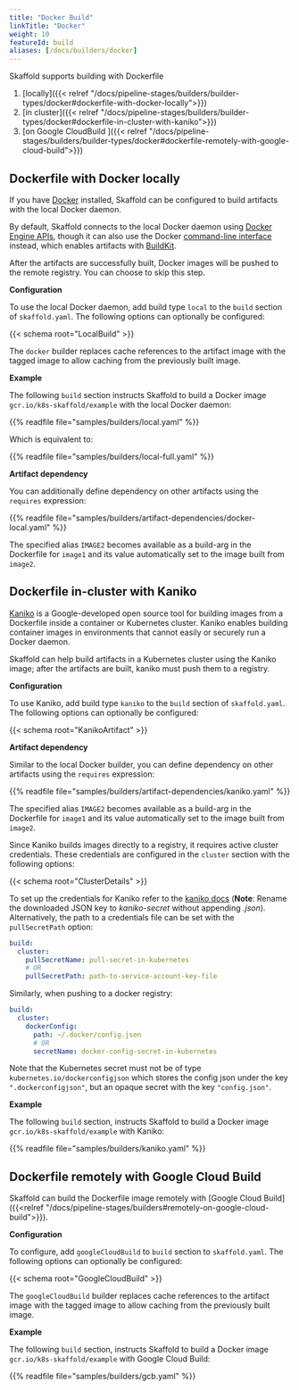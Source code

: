 ```yaml
---
title: "Docker Build"
linkTitle: "Docker"
weight: 10
featureId: build
aliases: [/docs/builders/docker]
---
```


Skaffold supports building with Dockerfile

1. [locally]({{< relref "/docs/pipeline-stages/builders/builder-types/docker#dockerfile-with-docker-locally">}})
2. [in cluster]({{< relref "/docs/pipeline-stages/builders/builder-types/docker#dockerfile-in-cluster-with-kaniko">}})
3. [on Google CloudBuild ]({{< relref "/docs/pipeline-stages/builders/builder-types/docker#dockerfile-remotely-with-google-cloud-build">}})

## Dockerfile with Docker locally

If you have [Docker](https://www.docker.com/products/docker-desktop)
installed, Skaffold can be configured to build artifacts with the local
Docker daemon.

By default, Skaffold connects to the local Docker daemon using
[Docker Engine APIs](https://docs.docker.com/develop/sdk/), though
it can also use the Docker
[command-line interface](https://docs.docker.com/engine/reference/commandline/cli/)
instead, which enables artifacts with [BuildKit](https://github.com/moby/buildkit).

After the artifacts are successfully built, Docker images will be pushed
to the remote registry. You can choose to skip this step.

**Configuration**

To use the local Docker daemon, add build type `local` to the `build` section
of `skaffold.yaml`. The following options can optionally be configured:

{{< schema root="LocalBuild" >}}

The `docker` builder replaces cache references to the
artifact image with the tagged image to allow caching from the
previously built image.

**Example**

The following `build` section instructs Skaffold to build a
Docker image `gcr.io/k8s-skaffold/example` with the local Docker daemon:

{{% readfile file="samples/builders/local.yaml" %}}

Which is equivalent to:

{{% readfile file="samples/builders/local-full.yaml" %}}

**Artifact dependency**

You can additionally define dependency on other artifacts using the `requires` expression:

{{% readfile file="samples/builders/artifact-dependencies/docker-local.yaml" %}}

The specified alias `IMAGE2` becomes available as a build-arg in the Dockerfile for `image1` and its value automatically set to the image built from `image2`.

## Dockerfile in-cluster with Kaniko

[Kaniko](https://github.com/GoogleContainerTools/kaniko) is a Google-developed
open source tool for building images from a Dockerfile inside a container or
Kubernetes cluster. Kaniko enables building container images in environments
that cannot easily or securely run a Docker daemon.

Skaffold can help build artifacts in a Kubernetes cluster using the Kaniko
image; after the artifacts are built, kaniko must push them to a registry.


**Configuration**

To use Kaniko, add build type `kaniko` to the `build` section of
`skaffold.yaml`. The following options can optionally be configured:

{{< schema root="KanikoArtifact" >}}

**Artifact dependency**

Similar to the local Docker builder, you can define dependency on other artifacts using the `requires` expression:

{{% readfile file="samples/builders/artifact-dependencies/kaniko.yaml" %}}

The specified alias `IMAGE2` becomes available as a build-arg in the Dockerfile for `image1` and its value automatically set to the image built from `image2`.

Since Kaniko builds images directly to a registry, it requires active cluster credentials.
These credentials are configured in the `cluster` section with the following options:

{{< schema root="ClusterDetails" >}}

To set up the credentials for Kaniko refer to the [kaniko docs](https://github.com/GoogleContainerTools/kaniko#kubernetes-secret) (**Note**: Rename the downloaded JSON key to *kaniko-secret* without appending *.json*).
Alternatively, the path to a credentials file can be set with the `pullSecretPath` option:
```yaml
build:
  cluster:
    pullSecretName: pull-secret-in-kubernetes
    # OR
    pullSecretPath: path-to-service-account-key-file
```
Similarly, when pushing to a docker registry:
```yaml
build:
  cluster:
    dockerConfig:
      path: ~/.docker/config.json
      # OR
      secretName: docker-config-secret-in-kubernetes
```
Note that the Kubernetes secret must not be of type `kubernetes.io/dockerconfigjson` which stores the config json under the key `".dockerconfigjson"`, but an opaque secret with the key `"config.json"`.

**Example**

The following `build` section, instructs Skaffold to build a
Docker image `gcr.io/k8s-skaffold/example` with Kaniko:

{{% readfile file="samples/builders/kaniko.yaml" %}}

## Dockerfile remotely with Google Cloud Build

Skaffold can build the Dockerfile image remotely with [Google Cloud Build]({{<relref "/docs/pipeline-stages/builders#remotely-on-google-cloud-build">}}).

**Configuration**

To configure, add `googleCloudBuild` to `build` section to `skaffold.yaml`.
The following options can optionally be configured:

{{< schema root="GoogleCloudBuild" >}}

The `googleCloudBuild` builder replaces cache references to the
artifact image with the tagged image to allow caching from the
previously built image.

**Example**

The following `build` section, instructs Skaffold to build a
Docker image `gcr.io/k8s-skaffold/example` with Google Cloud Build:

{{% readfile file="samples/builders/gcb.yaml" %}}
